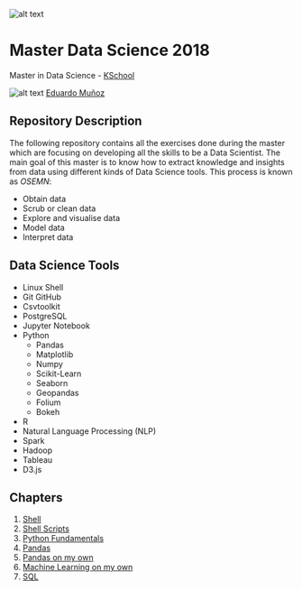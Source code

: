 ![alt text](https://github.com/emunozlorenzo/MasterDataScience/blob/master/img/image.png "Logo Title Text 1")
# Master Data Science 2018
Master in Data Science - [KSchool](https://kschool.com/cursos/master-en-data-science-madrid/)

![alt text](https://github.com/emunozlorenzo/MasterDataScience/blob/master/img/icon2.png "Logo Title Text 1") [Eduardo Muñoz](https://www.linkedin.com/in/eduardo-mu%C3%B1oz-lorenzo-14144a144/)

## Repository Description
The following repository contains all the exercises done during the master which are focusing on 
developing all the skills to be a Data Scientist. The main goal of this master is to know how to extract knowledge and insights from data using different kinds of Data Science tools. This process is known as _OSEMN_:
- Obtain data
- Scrub or clean data
- Explore and visualise data
- Model data
- Interpret data
## Data Science Tools
- Linux Shell
- Git GitHub
- Csvtoolkit
- PostgreSQL
- Jupyter Notebook
- Python
	- Pandas
	- Matplotlib
	- Numpy
	- Scikit-Learn
	- Seaborn
	- Geopandas
	- Folium
	- Bokeh
- R
- Natural Language Processing (NLP)
- Spark
- Hadoop
- Tableau
- D3.js
## Chapters
1. [Shell](https://github.com/emunozlorenzo/MasterDataScience/tree/master/01_shell)
2. [Shell Scripts](https://github.com/emunozlorenzo/MasterDataScience/tree/master/02_shell_Scripts)
3. [Python Fundamentals](https://github.com/emunozlorenzo/MasterDataScience/tree/master/03_Python_Fundamentals_Class)
4. [Pandas](https://github.com/emunozlorenzo/MasterDataScience/tree/master/04_Pandas)
5. [Pandas on my own](https://github.com/emunozlorenzo/MasterDataScience/tree/master/05_Pandas_on_my_own)
6. [Machine Learning on my own](https://github.com/emunozlorenzo/MasterDataScience/tree/master/06_Machine_Learning_on_my_own)
7. [SQL](https://github.com/emunozlorenzo/MasterDataScience/tree/master/07_SQL)




